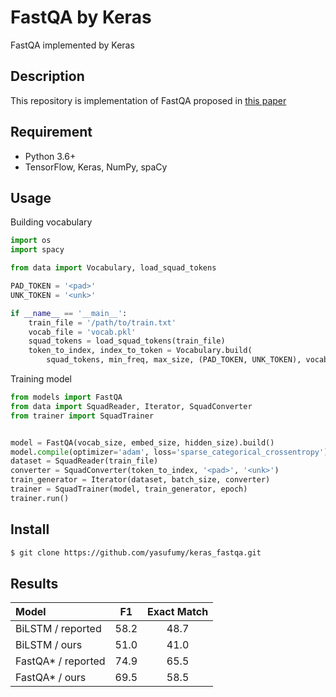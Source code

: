 # FastQA by Keras

FastQA implemented by Keras

## Description

This repository is implementation of FastQA proposed in [this paper](https://arxiv.org/abs/1703.04816)

## Requirement

* Python 3.6+
* TensorFlow, Keras, NumPy, spaCy

## Usage

Building vocabulary

```py
import os
import spacy

from data import Vocabulary, load_squad_tokens

PAD_TOKEN = '<pad>'
UNK_TOKEN = '<unk>'

if __name__ == '__main__':
    train_file = '/path/to/train.txt'
    vocab_file = 'vocab.pkl'
    squad_tokens = load_squad_tokens(train_file)
    token_to_index, index_to_token = Vocabulary.build(
        squad_tokens, min_freq, max_size, (PAD_TOKEN, UNK_TOKEN), vocab_file)
```

Training model

```py
from models import FastQA
from data import SquadReader, Iterator, SquadConverter
from trainer import SquadTrainer


model = FastQA(vocab_size, embed_size, hidden_size).build()
model.compile(optimizer='adam', loss='sparse_categorical_crossentropy')
dataset = SquadReader(train_file)
converter = SquadConverter(token_to_index, '<pad>', '<unk>')
train_generator = Iterator(dataset, batch_size, converter)
trainer = SquadTrainer(model, train_generator, epoch)
trainer.run()
```

## Install

```sh
$ git clone https://github.com/yasufumy/keras_fastqa.git
```

## Results

Model|F1|Exact Match
:-|:-:|:-:
BiLSTM / reported | 58.2 | 48.7
BiLSTM / ours | 51.0 | 41.0
FastQA\* / reported | 74.9 | 65.5
FastQA\* / ours | 69.5 | 58.5
